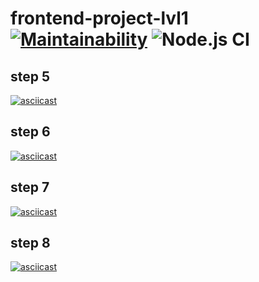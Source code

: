 # frontend-project-lvl1 [![Maintainability](https://api.codeclimate.com/v1/badges/a99a88d28ad37a79dbf6/maintainability)](https://codeclimate.com/github/codeclimate/codeclimate/maintainability) ![Node.js CI](https://github.com/vasilyorlenko/frontend-project-lvl1/workflows/Node.js%20CI/badge.svg)

## step 5
[![asciicast](https://asciinema.org/a/ysXkFADdsynOnecDINVz0BIaB.svg)](https://asciinema.org/a/ysXkFADdsynOnecDINVz0BIaB)

## step 6
[![asciicast](https://asciinema.org/a/gymQrKRP4xerpe6goNpriHq0y.svg)](https://asciinema.org/a/gymQrKRP4xerpe6goNpriHq0y)

## step 7
[![asciicast](https://asciinema.org/a/zQzw9VyQrkUrR70RmaNZW9gEK.svg)](https://asciinema.org/a/zQzw9VyQrkUrR70RmaNZW9gEK)

## step 8
[![asciicast](https://asciinema.org/a/lurFTDTXFKszhr5IQTn5zLDrM.svg)](https://asciinema.org/a/lurFTDTXFKszhr5IQTn5zLDrM)
